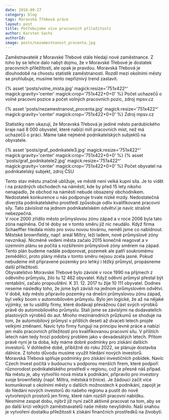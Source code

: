 ```yaml
---
date: 2018-09-27
category: blog
tags: Moravská Třebová práce
layout: post
title: Potřebujeme více pracovních příležitostí
author: Karsten Sachs
authorId: 
image: posts/nezamestnanost_procenta.jpg
---
```

Zaměstnavatelé z Moravské Třebové stále hledají nové zaměstnance. Z toho by se lehce dalo nabýt dojmu, že v Moravské Třebové je dostatek pracovních příležitostí, ale opak je pravdou. Moravská Třebová je dlouhodobě na chvostu statistik zaměstnanosti. Rozdíl mezi okolními městy se prohlubuje, musíme tento nepříznivý trend zastavit. 

{% asset 'posts/volne_mista.jpg' magick:resize='751x422^' magick:gravity='center' magick:crop='751x422+0+0' %} 
Počet uchazečů o volné pracovní pozice a počet volných pracovních pozic, zdroj mpsv.cz

{% asset 'posts/nezamestnanost_procenta.jpg' magick:resize='751x422^' magick:gravity='center' magick:crop='751x422+0+0' %} 
Zdroj mpsv.cz

Statistiky nám ukazují, že Moravská Třebová je jediné město pardubického kraje nad 8 000 obyvatel, které nabízí míň pracovních míst, než má uchazečů o práci. Máme také nejméně podnikatelských subjektů na obyvatele.

{% asset 'posts/graf_podnikatele3.jpg' magick:resize='751x422^' magick:gravity='center' magick:crop='751x422+0+0' %}
{% asset 'posts/graf_podnikatele2.jpg' magick:resize='751x422^' magick:gravity='center' magick:crop='751x422+0+0' %}
Počet obyvatel na podnikatelský subjekt, zdroj ČSU

Tento stav městu značně ubližuje, ve městě není velká kupní síla. Je to vidět i na prázdných obchodech na náměstí, kde by před 15 lety nikoho nenapadlo, že obchod na náměstí nebude obsazený obchodníkem. Nedostatek konkurence u nás podporuje trvale nízké mzdy. Nedostatečná diverzita podnikatelského prostředí způsobuje odliv kvalifikované pracovní síly. Tato závislost na jednom podnikatelském odvětví je navíc strašně nebezpečná.  
V roce 2000 zřídilo město průmyslovou zónu západ a v roce 2006 byla tato zóna naplněna. Od té doby se v tomto směru již nic neudálo. Když firma Schaeffler hledala místo pro svou novou továrnu, neměli jsme co nabídnout. Městské brownfieldy, např. areál Miltry, leží ladem, nové průmyslové zóny nevznikají. Nicméně vedení města začalo 2015 konečně reagovat a v územním plánu se počítá s rozšířením průmyslové zóny směrem na západ. Tento plán budeme nadále podporovat, pozemek ale patří soukromému zemědělci, proto plány města v tomto směru nejsou zcela jasné. Pokud nebudeme mít připravené pozemky pro lehký i těžký průmysl, propásneme další příležitosti.   
Obyvatelstvo Moravské Třebové bylo závislé v  roce 1990 na příjmech z oděvního průmyslu, žilo tu 12 462 obyvatel. Když oděvní průmysl přestal být rentabilní, začalo propouštění. K  31. 12. 2017 tu žije 10 111 obyvatel. Dodnes neseme následky toho, že jsme byli závislí na jednom průmyslovém odvětví. V době, kdy město připravilo pozemky na dnešní průmyslovou zónu západ, byl velký boom v automobilovém průmyslu. Bylo jen logické, že až na nějaké výjimky, se tu usídlily firmy, které dodávají převážnou část svých výrobků právě do automobilového průmyslu. Stali jsme se závislými na dodavatelích plastových výrobků do aut. Mnoho mezinárodních průzkumů se shoduje na tom, že automobilový průmysl v příštích deseti až dvaceti letech projde velkými změnami. Navíc tyto firmy fungují na principu levné práce a nabízí jen málo pracovních příležitostí pro kvalifikovanou pracovní sílu. V příštích letech nám tedy hrozí podobný problém jako v devadesátých letech.  Přitom právě nyní je ta doba, kdy máme dobré podmínky pro získání dalších investorů. V dohledné době, přibližně do roku 2022, se plánuje dostavba dálnice.  Z tohoto důvodu musíme využít hledání nových investorů. Moravská Třebová splňuje podmínky pro získání investičních pobídek. Navíc Czech Invest počítá v budoucnu s podporou menších firem, které podpoří různorodost podnikatelského prostředí v regionu, což je přesně náš případ. Na městu je, aby vytvořilo nová místa k podnikání, připravilo pro investory svoje brownfieldy (např. Miltra, městská tržnice). Je žádoucí začít více komunikovat s okolními městy o dalších možnostech k podnikání, zapojit je do hledání nových investorů do našeho regionu a pustit do nově vytvořených prostorů jen firmy, které nám rozšíří pracovní nabídku. Nesmíme zaspat dobu, nýbrž již nyní začít aktivně pracovat na tom, aby se po další krizi velkých zaměstnavatelů naše město nevylidnilo. Naší snahou je vytvoření dostatku příležitostí k získání finančních prostředků na živobytí. 

   
